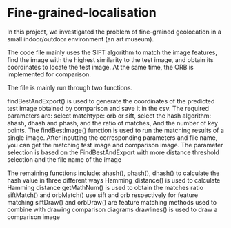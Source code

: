 # Fine-grained-localisation
In this project, we investigated the problem of fine-grained geolocation in a small indoor/outdoor environment (an art museum).

The code file mainly uses the SIFT algorithm to match the image features, find the image with the highest similarity to the test image, and obtain its coordinates to locate the test image. At the same time, the ORB is implemented for comparison.

The file is mainly run through two functions.

findBestAndExport() is used to generate the coordinates of the predicted test image obtained by comparison and save it in the csv. The required parameters are: select matchtype: orb or sift, select the hash algorithm: ahash, dhash and phash, and the ratio of matches, And the number of key points.
The findBestImage() function is used to run the matching results of a single image. After inputting the corresponding parameters and file name, you can get the matching test image and comparison image. The parameter selection is based on the FindBestAndExport with more distance threshold selection and the file name of the image

The remaining functions include:
ahash(), phash(), dhash() to calculate the hash value in three different ways
Hamming_distance() is used to calculate Hamming distance
getMathNum() is used to obtain the matches ratio
siftMatch() and orbMatch() use sift and orb respectively for feature matching
siftDraw() and orbDraw() are feature matching methods used to combine with drawing comparison diagrams
drawlines() is used to draw a comparison image